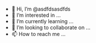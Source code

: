 - 👋 Hi, I’m @asdfdsasdfds
- 👀 I’m interested in ...
- 🌱 I’m currently learning ...
- 💞️ I’m looking to collaborate on ...
- 📫 How to reach me ...

<!---
asdfdsasdfds/asdfdsasdfds is a ✨ special ✨ repository because its `README.md` (this file) appears on your GitHub profile.
You can click the Preview link to take a look at your changes.
--->

